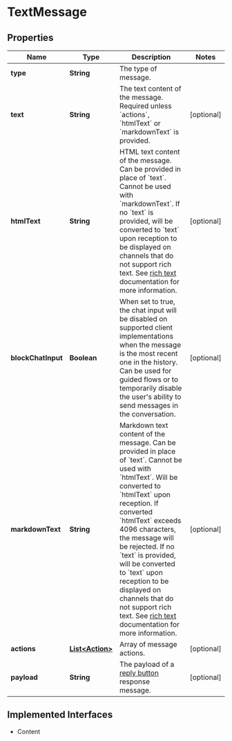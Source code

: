 

# TextMessage

## Properties

Name | Type | Description | Notes
------------ | ------------- | ------------- | -------------
**type** | **String** | The type of message. | 
**text** | **String** | The text content of the message. Required unless &#x60;actions&#x60;, &#x60;htmlText&#x60; or &#x60;markdownText&#x60; is provided. |  [optional]
**htmlText** | **String** | HTML text content of the message. Can be provided in place of &#x60;text&#x60;. Cannot be used with &#x60;markdownText&#x60;. If no &#x60;text&#x60; is provided, will be converted to &#x60;text&#x60; upon reception to be displayed on channels that do not support rich text. See [rich text](https://docs.smooch.io/guide/structured-messages/rich-text) documentation for more information. |  [optional]
**blockChatInput** | **Boolean** | When set to true, the chat input will be disabled on supported client implementations when the message is the most recent one in the history. Can be used for guided flows or to temporarily disable the user&#39;s ability to send messages in the conversation. |  [optional]
**markdownText** | **String** | Markdown text content of the message. Can be provided in place of &#x60;text&#x60;. Cannot be used with &#x60;htmlText&#x60;. Will be converted to &#x60;htmlText&#x60; upon reception. If converted &#x60;htmlText&#x60; exceeds 4096 characters, the message will be rejected. If no &#x60;text&#x60; is provided, will be converted to &#x60;text&#x60; upon reception to be displayed on channels that do not support rich text. See [rich text](https://docs.smooch.io/guide/structured-messages/rich-text) documentation for more information. |  [optional]
**actions** | [**List&lt;Action&gt;**](Action.md) | Array of message actions. |  [optional]
**payload** | **String** | The payload of a [reply button](https://docs.smooch.io/guide/structured-messages/#reply-buttons) response message. |  [optional]


## Implemented Interfaces

* Content


